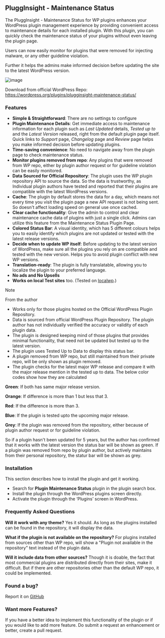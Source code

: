 ## PluggInsight - Maintenance Status

The PluggInsight - Maintenance Status for WP plugins enhances your WordPress plugin management experience by providing convenient access to maintenance details for each installed plugin. With this plugin, you can quickly check the maintenance status of your plugins without even leaving the plugin page. 

Users can now easily monitor for plugins that were removed for injecting malware, or any other guideline violation.

Further it helps the admins make informed decision before updating the site to the latest WordPress version. 

![image](https://github.com/user-attachments/assets/75772117-278c-45ab-85c7-f639f1956355)


 Download from official WordPress Repo: https://wordpress.org/plugins/plugginsight-maintenance-status/





### Features 
- **Simple & Straightforward**: There are no settings to configure
- **Plugin Maintenance Details**: Get immediate access to maintenance information for each plugin such as *Last Updated* details, *Tested up to* and the *Latest Version* released, right from the default plugin page itself. Quick links to *Support* page, *Changelog* page and *Review* page helps you make informed decision before updating plugins.
- **Time-saving convenience**: No need to navigate away from the plugin page to check maintenance status.
- **Monitor plugins removed from repo**: Any plugins that were removed from WP repo, either by plugin author request or for guideline violation can be easily monitored.
- **Data Sourced for Official Repository**: The plugin uses the WP plugin repository API to source the data. So the data is trustworthy, as Individual plugin authors have tested and reported that their plugins are compatible with the latest WordPress versions.
- **Cache**: The plugin by default stores the data for a day, which means not every time you visit the plugin page a new API request is not being sent. So doesn\'t affect loading speed on general use once cached.
- **Clear cache functionality**: Give the admin to control and clear maintenance cache data of plugins with just a single click. Admins can utilize this feature from the Maintenance Status Plugin Page.
- **Colored Status Bar**: A visual identity, which has 5 different colours helps you to easily identify which plugins are not updated or tested with the latest release versions. 
- **Decide when to update WP itself**: Before updating to the latest version of WordPress, make sure all the plugins you rely on are compatible and tested with the new version. Helps you to avoid plugin conflict with new WP versions. 
- **Translation-ready**: The plugin is fully translatable, allowing you to localize the plugin to your preferred language.
- **No ads and No Upsells**
- **Works on local Test sites** too. (Tested on [localwp](https://localwp.com).)

> [!NOTE]
>  From the author
- Works only for those plugins hosted on the Official WordPress Plugin Repository.
- Data is sourced from official WordPress Plugin Repository. The plugin author has not individually verified the accuracy or validity of each plugin data.
- The plugin is designed keeping mind of those plugins that provides minimal functionality, that need not be updated but tested up to the latest version.
- The plugin uses Tested Up to Data to display this status bar.
- A plugin removed from WP repo, but still maintained from their private repo, will be only shown as plugin removed.
- The plugin checks for the latest major WP release and compare it with the major release mention in the tested up to data. The below color codes show how they are calculated

**Green**: If both has same major release version.

**Orange**: If difference is more than 1 but less that 3. 

**Red**: If the difference is more than 3.

**Blue**: If the plugin is tested upto the upcoming major release.

**Grey**: If the plugin was removed from the repository, either because of plugin author request or for guideline violation.

So if a plugin hasn\'t been updated for 5 years, but the author has confirmed that it works with the latest version the status bar will be shown as green.
If a plugin was removed from repo by plugin author, but actively maintains from their personal repository, the statur bar will be shown as grey.


### Installation 
This section describes how to install the plugin and get it working.

- Search for **Plugin Maintenance Status** plugin in the plugin search box.
- Install the plugin through the WordPress plugins screen directly.
- Activate the plugin through the ‘Plugins’ screen in WordPress.

### Frequently Asked Questions 

**Will it work with any theme?**
Yes it should. As long as the plugins installed can be found in the repository, it will display the data.

**What if the plugin is not available on the repository?**
For plugins installed from sources other than WP repo, will show a \"Plugin not available in the repository\" text instead of the plugin data.

**Will it include data from other sources?**
Though it is doable, the fact that most commercial plugins are distributed directly from their sites, make it difficult. But if there are other repositories other than the default WP repo, it could be implemented.

### Found a bug?
Report it on [GitHub](https://github.com/alanjacobmathew/pluggInsight-maintenance-status/issues) 

### Want more Features? 
If you have a better idea to implement this functionality of the plugin or if you would like to add more feature. Do submit a request an enhancement or better, create a pull request.


